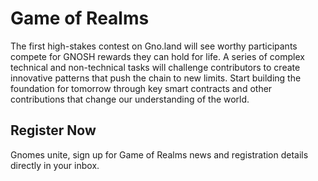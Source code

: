 # Game of Realms

The first high-stakes contest on Gno.land will see worthy participants compete for GNOSH rewards they can hold for life.
A series of complex technical and non-technical tasks will challenge contributors to create innovative patterns that push the chain to new limits.
Start building the foundation for tomorrow through key smart contracts and other contributions that change our understanding of the world.

## Register  Now

Gnomes unite, sign up for Game of Realms news and registration details directly in your inbox.
